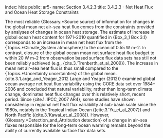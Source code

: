 index: hide
public: ar5-
name: Section 3.4.2.3
title: 3.4.2.3 - Net Heat Flux and Ocean Heat Storage Constraints

The most reliable {Glossary.*Source source} of information for changes in the global mean net air–sea heat flux comes from the constraints provided by analyses of changes in ocean heat storage. The estimate of increase in global ocean heat content for 1971–2010 quantified in {Box_3_1 Box 3.1} corresponds to an increase in mean net heat flux from the {Topics.*Climate_System atmosphere} to the ocean of 0.55 W m–2. In contrast, closure of the global ocean mean net surface heat flux budget to within 20 W m–2 from observation based surface flux data sets has still not been reliably achieved (e.g., {cite.3.'Trenberth_et_al_2009}). The increase in mean net air–sea heat flux is thus small compared to the {Topics.*Uncertainty uncertainties} of the global mean. {cite.3.'Large_and_Yeager_2012 Large and Yeager (2012)} examined global ocean average net heat flux variability using the CORE data set over 1984–2006 and concluded that natural variability, rather than long-term climate change, dominates heat flux changes over this relatively short, recent period. Since {cite.1.'IPCC_2007 AR4}, some studies have shown consistency in regional net heat flux variability at sub-basin scale since the 1980s, notably in the Tropical Indian Ocean ({cite.3.'Yu_et_al_2007}) and North Pacific ({cite.3.'Kawai_et_al_2008}). However, {Glossary.*Detection_and_Attribution detection} of a change in air–sea fluxes responsible for the long-term ocean warming remains beyond the ability of currently available surface flux data sets.
